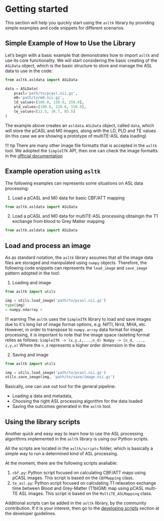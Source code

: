 # Getting started

This section will help you quickly start using the `asltk` library by providing simple examples and code snippets for different scenarios.

## Simple Example of How to Use the Library

Let’s begin with a basic example that demonstrates how to import `asltk` and use its core functionality. We will start considering the basic creating of the `ASLData` object, which is the basic structure to store and manage the ASL data to use in the code:

```python
from asltk.asldata import ASLData

data = ASLData(
    pcasl='path/to/pcasl.nii.gz',
    m0='path/to/m0.nii.gz',
    ld_values=[100.0, 150.0, 250.0],
    pld_values=[100.0, 120.0, 150.0],
    te_values=[12.5, 36.7, 85.5]
)
```

The example above creates an `asldata.ASLData` object, called `data`, which will store the pCASL and M0 images, along with the LD, PLD and TE values (in this case we are showing a prototype of multiTE-ASL data loading)

!!! tip
    There are many other image file formatts that is accepted in the `asltk` tool. We adopted the `SimpleITK` API, then one can check the image formatts in the [official documentation](https://simpleitk.readthedocs.io/en/master/IO.html)

## Example operation using `asltk`

The following examples can represents some situations on ASL data processing:

1. Load a pCASL and M0 data for basic CBF/ATT mapping

```python
from asltk.asldata import ASLData


```

2.  Load a pCASL and M0 data for multiTE-ASL processing obtaingin the T1 exchange from blood to Grey Matter mapping

```python
from asltk.asldata import ASLData


```


## Load and process an image

As as standard notation, the `asltk` library assumes that all the image data files are storaged and manipulated using `numpy` objects. Therefore, the following code snippets can represents the `load_image` and `save_image` pattern adopted in the tool:

1. Loading and image

```python
from asltk import utils

img = utils.load_image('path/to/pcasl.nii.gz')
type(img)
< numpy.ndarray >
```

!!! warning
    The `asltk` uses the `SimpleITK` library to load and save images due to it's long list of image format options, e.g. NifTI, Nrrd, MHA, etc. However, in order to transpose to `numpy.array` data format for image processing, it is important to note that the image space rasteting format relies as follows:
    ```
    SimpleITK -> (x,y,z,...,n_d)
    Numpy -> (n_d, ..., z,y,x)
    ```
    Where the `n_d` represents a higher order dimension in the data.

2.  Saving and image

```python
from asltk import utils

img = utils.load_image('path/to/pcasl.nii.gz')
utils.save_image(img, 'path/to/save/image.nii.gz')
```

Basically, one can use out tool for the general pipeline:

* Loading a data and metadata, 
* Choosing the right ASL processing algorithm for the data loaded
* Saving the outcomes generated in the `asltk` tool.

## Using the library scripts

Another quick and easy way to learn how to use the ASL processing algorithms implemented in the `asltk` library is using our Python scripts.

All the scripts are located in the `asltk/scripts` folder, which is basically a simple way to run a determined kind of ASL processing.

At the moment, there are the following scripts avaliable:

1. `cbf.py`: Python script focused on calculating CBF/ATT maps using pCASL images. This script is based on the `CBFMapping` class.
2. `te_asl.py`: Python script focused on calculating T1 relaxation exchange time between Blood and Grey-Matter (T1blGM) map using pCASL multi-TE ASL images. This script is based on the `MultiTE_ASLMapping` class.

Additional scripts can be added in the `asltk` library, by the community contribution. If it is your interest, then go to the [developing scripts](contribute.md) section at the developer guidelines.